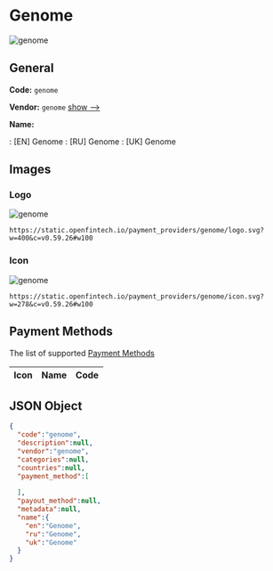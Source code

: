 
# Genome 
![genome](https://static.openfintech.io/payment_providers/genome/logo.svg?w=400&c=v0.59.26#w100)  

## General 
 
**Code:** `genome` 
 
**Vendor:** `genome` [show -->](/vendors/genome/) 
 
**Name:** 
 
:	[EN] Genome 
:	[RU] Genome 
:	[UK] Genome 
 

## Images 

### Logo 
 
![genome](https://static.openfintech.io/payment_providers/genome/logo.svg?w=400&c=v0.59.26#w100)  

```
https://static.openfintech.io/payment_providers/genome/logo.svg?w=400&c=v0.59.26#w100
```  

### Icon 
 
![genome](https://static.openfintech.io/payment_providers/genome/icon.svg?w=278&c=v0.59.26#w100)  

```
https://static.openfintech.io/payment_providers/genome/icon.svg?w=278&c=v0.59.26#w100
```  

## Payment Methods 
 
The list of supported [Payment Methods](/payment-methods/) 

|Icon|Name|Code| 
|:---:|:---:|:---:| 
 

## JSON Object 

```json
{
  "code":"genome",
  "description":null,
  "vendor":"genome",
  "categories":null,
  "countries":null,
  "payment_method":[
    
  ],
  "payout_method":null,
  "metadata":null,
  "name":{
    "en":"Genome",
    "ru":"Genome",
    "uk":"Genome"
  }
}
```  
